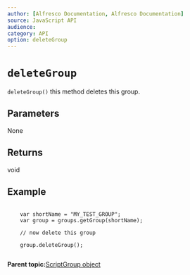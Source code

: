 ```yaml
---
author: [Alfresco Documentation, Alfresco Documentation]
source: JavaScript API
audience: 
category: API
option: deleteGroup
---
```


# `deleteGroup`

`deleteGroup()` this method deletes this group.

## Parameters

None

## Returns

void

## Example

```

    var shortName = "MY_TEST_GROUP";
    var group = groups.getGroup(shortName);

    // now delete this group
    
    group.deleteGroup();
      
```

**Parent topic:**[ScriptGroup object](../references/API-JS-ScriptGroup.md)

